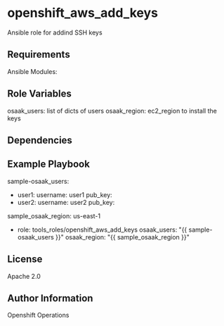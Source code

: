 openshift_aws_add_keys
=========

Ansible role for addind SSH keys

Requirements
------------

Ansible Modules:


Role Variables
--------------

osaak_users: list of dicts of users
osaak_region: ec2_region to install the keys

Dependencies
------------


Example Playbook
----------------

sample-osaak_users:
- user1:
    username: user1
    pub_key: <user1 ssh public key>
- user2:
    username: user2
    pub_key: <user2 ssh public key>

sample_osaak_region: us-east-1

- role: tools_roles/openshift_aws_add_keys
  osaak_users: "{{ sample-osaak_users }}"
  osaak_region: "{{ sample_osaak_region }}"



License
-------

Apache 2.0

Author Information
------------------

Openshift Operations
